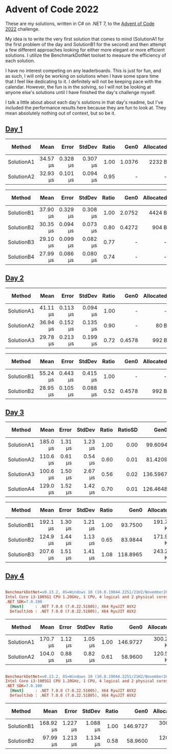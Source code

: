 # Advent of Code 2022

These are my solutions, written in C# on .NET 7, to the 
[Advent of Code 2022](https://adventofcode.com/2022) challenge.

My idea is to write the very first solution that comes to mind (SolutionA1 for the first problem 
of the day and SolutionB1 for the second) and then attempt a few different approaches looking for
either more elegant or more efficient solutions. I utilize the BenchmarkDotNet toolset to measure
the efficiency of each solution.

I have no interest competing on any leaderboards. This is just for fun, and as such, I will only be
working on solutions when I have some spare time that I feel like dedicating to it. I definitely
will not be keeping pace with the calendar. However, the fun is in the solving, so I will not be
looking at anyone else's solutions until I have finished the day's challenge myself.

I talk a little about about each day's solutions in that day's readme, but I've included the
performance results here because they are fun to look at. They mean absolutely nothing out of
context, but so be it.

## [Day 1](./Day01/)

|     Method |     Mean |    Error |   StdDev | Ratio |   Gen0 | Allocated | Alloc Ratio |
|----------- |---------:|---------:|---------:|------:|-------:|----------:|------------:|
| SolutionA1 | 34.57 μs | 0.328 μs | 0.307 μs |  1.00 | 1.0376 |    2232 B |        1.00 |
| SolutionA2 | 32.93 μs | 0.101 μs | 0.094 μs |  0.95 |      - |         - |        0.00 |

|     Method |     Mean |    Error |   StdDev | Ratio |   Gen0 | Allocated | Alloc Ratio |
|----------- |---------:|---------:|---------:|------:|-------:|----------:|------------:|
| SolutionB1 | 37.90 μs | 0.329 μs | 0.308 μs |  1.00 | 2.0752 |    4424 B |        1.00 |
| SolutionB2 | 30.35 μs | 0.094 μs | 0.073 μs |  0.80 | 0.4272 |     904 B |        0.20 |
| SolutionB3 | 29.10 μs | 0.099 μs | 0.082 μs |  0.77 |      - |         - |        0.00 |
| SolutionB4 | 27.99 μs | 0.086 μs | 0.080 μs |  0.74 |      - |         - |        0.00 |

## [Day 2](./Day02/)

|     Method |     Mean |    Error |   StdDev | Ratio |   Gen0 | Allocated | Alloc Ratio |
|----------- |---------:|---------:|---------:|------:|-------:|----------:|------------:|
| SolutionA1 | 41.11 μs | 0.113 μs | 0.094 μs |  1.00 |      - |         - |          NA |
| SolutionA2 | 36.94 μs | 0.152 μs | 0.135 μs |  0.90 |      - |      80 B |          NA |
| SolutionA3 | 29.78 μs | 0.213 μs | 0.199 μs |  0.72 | 0.4578 |     992 B |          NA |

|     Method |     Mean |    Error |   StdDev | Ratio |   Gen0 | Allocated | Alloc Ratio |
|----------- |---------:|---------:|---------:|------:|-------:|----------:|------------:|
| SolutionB1 | 55.24 μs | 0.443 μs | 0.415 μs |  1.00 |      - |         - |          NA |
| SolutionB2 | 28.95 μs | 0.105 μs | 0.088 μs |  0.52 | 0.4578 |     992 B |          NA |

## [Day 3](./day03/)

|     Method |     Mean |   Error |  StdDev | Ratio | RatioSD |     Gen0 | Allocated | Alloc Ratio |
|----------- |---------:|--------:|--------:|------:|--------:|---------:|----------:|------------:|
| SolutionA1 | 185.0 μs | 1.31 μs | 1.23 μs |  1.00 |    0.00 |  99.6094 | 203.81 KB |        1.00 |
| SolutionA2 | 110.6 μs | 0.61 μs | 0.54 μs |  0.60 |    0.01 |  81.4209 | 166.31 KB |        0.82 |
| SolutionA3 | 100.6 μs | 1.50 μs | 2.67 μs |  0.56 |    0.02 | 136.5967 | 279.19 KB |        1.37 |
| SolutionA4 | 129.0 μs | 1.52 μs | 1.42 μs |  0.70 |    0.01 | 126.4648 | 258.51 KB |        1.27 |

|     Method |     Mean |   Error |  StdDev | Ratio |     Gen0 | Allocated | Alloc Ratio |
|----------- |---------:|--------:|--------:|------:|---------:|----------:|------------:|
| SolutionB1 | 192.1 μs | 1.30 μs | 1.21 μs |  1.00 |  93.7500 | 191.73 KB |        1.00 |
| SolutionB2 | 124.9 μs | 1.44 μs | 1.13 μs |  0.65 |  83.9844 | 171.95 KB |        0.90 |
| SolutionB3 | 207.6 μs | 1.51 μs | 1.41 μs |  1.08 | 118.8965 | 243.29 KB |        1.27 |

## [Day 4](./day04/)

``` ini

BenchmarkDotNet=v0.13.2, OS=Windows 10 (10.0.19044.2251/21H2/November2021Update)
Intel Core i3-1005G1 CPU 1.20GHz, 1 CPU, 4 logical and 2 physical cores
.NET SDK=7.0.100
  [Host]     : .NET 7.0.0 (7.0.22.51805), X64 RyuJIT AVX2
  DefaultJob : .NET 7.0.0 (7.0.22.51805), X64 RyuJIT AVX2


```
|     Method |     Mean |   Error |  StdDev | Ratio |     Gen0 | Allocated | Alloc Ratio |
|----------- |---------:|--------:|--------:|------:|---------:|----------:|------------:|
| SolutionA1 | 170.7 μs | 1.12 μs | 1.05 μs |  1.00 | 146.9727 | 300.27 KB |        1.00 |
| SolutionA2 | 104.0 μs | 0.88 μs | 0.82 μs |  0.61 |  58.9600 | 120.59 KB |        0.40 |

``` ini

BenchmarkDotNet=v0.13.2, OS=Windows 10 (10.0.19044.2251/21H2/November2021Update)
Intel Core i3-1005G1 CPU 1.20GHz, 1 CPU, 4 logical and 2 physical cores
.NET SDK=7.0.100
  [Host]     : .NET 7.0.0 (7.0.22.51805), X64 RyuJIT AVX2
  DefaultJob : .NET 7.0.0 (7.0.22.51805), X64 RyuJIT AVX2


```
|     Method |      Mean |    Error |   StdDev | Ratio |     Gen0 | Allocated | Alloc Ratio |
|----------- |----------:|---------:|---------:|------:|---------:|----------:|------------:|
| SolutionB1 | 168.92 μs | 1.227 μs | 1.088 μs |  1.00 | 146.9727 | 300.27 KB |        1.00 |
| SolutionB2 |  97.99 μs | 1.213 μs | 1.134 μs |  0.58 |  58.9600 | 120.59 KB |        0.40 |
